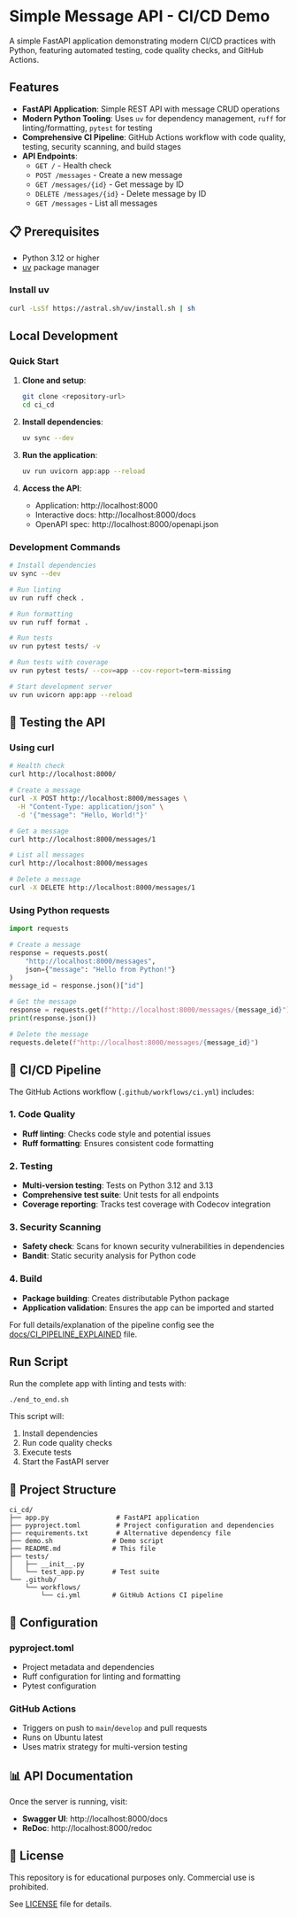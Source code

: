 # Simple Message API - CI/CD Demo

A simple FastAPI application demonstrating modern CI/CD practices with Python, featuring automated testing, code quality checks, and GitHub Actions.

## Features

- **FastAPI Application**: Simple REST API with message CRUD operations
- **Modern Python Tooling**: Uses `uv` for dependency management, `ruff` for linting/formatting, `pytest` for testing
- **Comprehensive CI Pipeline**: GitHub Actions workflow with code quality, testing, security scanning, and build stages
- **API Endpoints**:
  - `GET /` - Health check
  - `POST /messages` - Create a new message
  - `GET /messages/{id}` - Get message by ID
  - `DELETE /messages/{id}` - Delete message by ID
  - `GET /messages` - List all messages

## 📋 Prerequisites

- Python 3.12 or higher
- [uv](https://github.com/astral-sh/uv) package manager

### Install uv

```bash
curl -LsSf https://astral.sh/uv/install.sh | sh
```

## Local Development

### Quick Start

1. **Clone and setup**:
   ```bash
   git clone <repository-url>
   cd ci_cd
   ```

2. **Install dependencies**:
   ```bash
   uv sync --dev
   ```

3. **Run the application**:
   ```bash
   uv run uvicorn app:app --reload
   ```

4. **Access the API**:
   - Application: http://localhost:8000
   - Interactive docs: http://localhost:8000/docs
   - OpenAPI spec: http://localhost:8000/openapi.json

### Development Commands

```bash
# Install dependencies
uv sync --dev

# Run linting
uv run ruff check .

# Run formatting
uv run ruff format .

# Run tests
uv run pytest tests/ -v

# Run tests with coverage
uv run pytest tests/ --cov=app --cov-report=term-missing

# Start development server
uv run uvicorn app:app --reload
```

## 🧪 Testing the API

### Using curl

```bash
# Health check
curl http://localhost:8000/

# Create a message
curl -X POST http://localhost:8000/messages \
  -H "Content-Type: application/json" \
  -d '{"message": "Hello, World!"}'

# Get a message
curl http://localhost:8000/messages/1

# List all messages
curl http://localhost:8000/messages

# Delete a message
curl -X DELETE http://localhost:8000/messages/1
```

### Using Python requests

```python
import requests

# Create a message
response = requests.post(
    "http://localhost:8000/messages",
    json={"message": "Hello from Python!"}
)
message_id = response.json()["id"]

# Get the message
response = requests.get(f"http://localhost:8000/messages/{message_id}")
print(response.json())

# Delete the message
requests.delete(f"http://localhost:8000/messages/{message_id}")
```

## 🔄 CI/CD Pipeline

The GitHub Actions workflow (`.github/workflows/ci.yml`) includes:

### 1. Code Quality
- **Ruff linting**: Checks code style and potential issues
- **Ruff formatting**: Ensures consistent code formatting

### 2. Testing
- **Multi-version testing**: Tests on Python 3.12 and 3.13
- **Comprehensive test suite**: Unit tests for all endpoints
- **Coverage reporting**: Tracks test coverage with Codecov integration

### 3. Security Scanning
- **Safety check**: Scans for known security vulnerabilities in dependencies
- **Bandit**: Static security analysis for Python code

### 4. Build
- **Package building**: Creates distributable Python package
- **Application validation**: Ensures the app can be imported and started


For full details/explanation of the pipeline config see the 
[docs/CI_PIPELINE_EXPLAINED](docs/CI_PIPELINE_EXPLAINED) file.
## Run Script

Run the complete app with linting and tests with:

```bash
./end_to_end.sh
```

This script will:
1. Install dependencies
2. Run code quality checks
3. Execute tests
4. Start the FastAPI server

## 📁 Project Structure

```
ci_cd/
├── app.py                 # FastAPI application
├── pyproject.toml         # Project configuration and dependencies
├── requirements.txt       # Alternative dependency file
├── demo.sh               # Demo script
├── README.md             # This file
├── tests/
│   ├── __init__.py
│   └── test_app.py       # Test suite
└── .github/
    └── workflows/
        └── ci.yml        # GitHub Actions CI pipeline
```

## 🔧 Configuration

### pyproject.toml
- Project metadata and dependencies
- Ruff configuration for linting and formatting
- Pytest configuration

### GitHub Actions
- Triggers on push to `main`/`develop` and pull requests
- Runs on Ubuntu latest
- Uses matrix strategy for multi-version testing

## 📊 API Documentation

Once the server is running, visit:
- **Swagger UI**: http://localhost:8000/docs
- **ReDoc**: http://localhost:8000/redoc

## 📝 License

This repository is for educational purposes only. Commercial use is prohibited.

See [LICENSE](LICENSE) file for details.